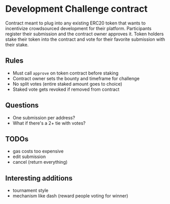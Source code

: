 # Development Challenge contract

Contract meant to plug into any existing ERC20 token that wants to incentivize crowdsourced development for their platform. Participants register their submission and the contract owner approves it. Token holders stake their token into the contract and vote for their favorite submission with their stake.

## Rules

- Must call `approve` on token contract before staking
- Contract owner sets the bounty and timeframe for challenge
- No split votes (entire staked amount goes to choice)
- Staked vote gets revoked if removed from contract

## Questions

- One submission per address?
- What if there's a 2+ tie with votes?

## TODOs

- gas costs too expensive
- edit submission
- cancel (return everything)

## Interesting additions

- tournament style
- mechanism like dash (reward people voting for winner)
